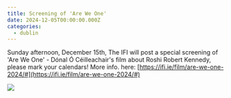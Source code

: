 ```yaml
---
title: Screening of 'Are We One'
date: 2024-12-05T00:00:00.000Z
categories:
  - dublin
---
```


Sunday afternoon, December 15th, The IFI will post a special screening of 'Are We One' - Dónal Ó Céilleachair's film about Roshi Robert Kennedy, please mark your calendars! More info. here: [https://ifi.ie/film/are-we-one-2024/#](https://ifi.ie/film/are-we-one-2024/#)

![](/60598552_336255997283710_8035086097950179328_o.jpg)
